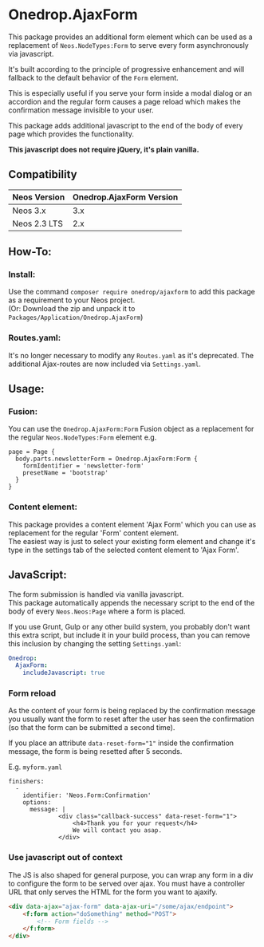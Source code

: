 # Onedrop.AjaxForm

This package provides an additional form element which can be used as a replacement 
of ``Neos.NodeTypes:Form`` to serve every form asynchronously via javascript.

It's built according to the principle of progressive enhancement and will fallback to 
the default behavior of the `Form` element.

This is especially useful if you serve your form inside a modal dialog or an accordion
and the regular form causes a page reload which makes the confirmation message invisible
to your user.

This package adds additional javascript to the end of the body of every page which provides
the functionality. 

**This javascript does not require jQuery, it's plain vanilla.**  

## Compatibility

| Neos Version     | Onedrop.AjaxForm Version  |
|------------------|---------------------------|
| Neos 3.x         | 3.x                       |
| Neos 2.3 LTS     | 2.x                       |

## How-To:

### Install: 

Use the command ``composer require onedrop/ajaxform`` to add this package as a requirement to your Neos project.  
(Or: Download the zip and unpack it to ``Packages/Application/Onedrop.AjaxForm``)

### Routes.yaml:

It's no longer necessary to modify any `Routes.yaml` as it's deprecated. The additional Ajax-routes are now included
via `Settings.yaml`.

## Usage: 

### Fusion:

You can use the ``Onedrop.AjaxForm:Form`` Fusion object as a replacement for the regular ``Neos.NodeTypes:Form``
element e.g.

```neosfusion
page = Page {  
  body.parts.newsletterForm = Onedrop.AjaxForm:Form {  
    formIdentifier = 'newsletter-form'  
    presetName = 'bootstrap'  
  }  
}
```

### Content element:

This package provides a content element 'Ajax Form' which you can use as replacement for the regular
'Form' content element.  
The easiest way is just to select your existing form element and change it's type in the settings tab 
of the selected content element to 'Ajax Form'.

## JavaScript:

The form submission is handled via vanilla javascript.  
This package automatically appends the necessary script to the end of the body of every ``Neos.Neos:Page`` where 
a form is placed.

If you use Grunt, Gulp or any other build system, you probably don't want this extra script, 
but include it in your build process, than you can remove this inclusion by changing the setting ``Settings.yaml``:

```yaml
Onedrop:
  AjaxForm:
    includeJavascript: true
```

### Form reload

As the content of your form is being replaced by the confirmation message you usually want 
the form to reset after the user has seen the confirmation (so that the form can be submitted a second time).

If you place an attribute ``data-reset-form="1"`` inside the confirmation message, the form is 
being resetted after 5 seconds.

E.g. ``myform.yaml``

    finishers:
      -
        identifier: 'Neos.Form:Confirmation'
        options:
          message: |
                  <div class="callback-success" data-reset-form="1">
                      <h4>Thank you for your request</h4>
                      We will contact you asap.
                  </div>

### Use javascript out of context

The JS is also shaped for general purpose, you can wrap any form in a div to configure the form
to be served over ajax. You must have a controller URL that only serves the HTML for the form you
want to ajaxify.

```html
<div data-ajax="ajax-form" data-ajax-uri="/some/ajax/endpoint">
    <f:form action="doSomething" method="POST">
        <!-- Form fields -->
    </f:form>
</div>
```

